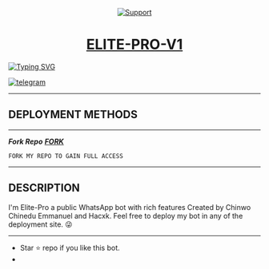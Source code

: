 </p>
</p>
<p align="center">
  <a href="https://chat.whatsapp.com/GRIeuAnUgk54u2IL5ujUxJ">
    <img alt=Support weight="10" src="https://graph.org/file/778da0a03e971ae4b41e5.jpg"> 
    </p>
<h1 align="center">    ELITE-PRO-V1
</h1>
<p align="center"> 
    </p>
    </p>

   [![Typing SVG](https://readme-typing-svg.herokuapp.com?font=Rockstar-ExtraBold&color=BBDEFB&lines=WELCOME+TO+ELITE+PRO+V1+MADE+BY;CHINWO+CHINEDU+EMMANUEL;THANKS+FOR+VISITING+MY+REPO)](https://git.io/typing-svg)
   

<a aria-label="Chat me" href="https://t.me/Chinedu_md" target="_blank">
    <img alt="telegram" src="https://img.shields.io/badge/Chat Me-25D366?style=for-the-badge&logo=telegram&logoColor=white" />
  </a>

---

## DEPLOYMENT METHODS
---
   ***Fork Repo***
 ***[FORK](https://github.com/elite-md/Elite-Pro-V1/fork)***
 
    FORK MY REPO TO GAIN FULL ACCESS
---

  ## DESCRIPTION
I'm Elite-Pro a public WhatsApp bot with rich features Created by Chinwo Chinedu Emmanuel and Hacxk. Feel free to deploy my bot in any of the deployment site. 😜

 --- 
- Star ⭐ repo if you like this bot.
-
